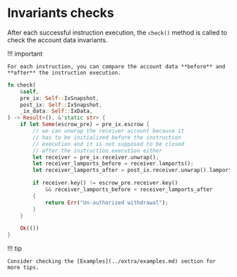 # Invariants checks

After each successful instruction execution, the `check()` method is called to check the account data invariants.

!!! important

    For each instruction, you can compare the account data **before** and **after** the instruction execution.

```rust
fn check(
    &self,
    pre_ix: Self::IxSnapshot,
    post_ix: Self::IxSnapshot,
    _ix_data: Self::IxData,
) -> Result<(), &'static str> {
    if let Some(escrow_pre) = pre_ix.escrow {
        // we can unwrap the receiver account because it
        // has to be initialized before the instruction
        // execution and it is not supposed to be closed
        // after the instruction execution either
        let receiver = pre_ix.receiver.unwrap();
        let receiver_lamports_before = receiver.lamports();
        let receiver_lamports_after = post_ix.receiver.unwrap().lamports();

        if receiver.key() != escrow_pre.receiver.key()
            && receiver_lamports_before < receiver_lamports_after
        {
            return Err("Un-authorized withdrawal");
        }
    }

    Ok(())
}
```


!!! tip

    Consider checking the [Examples](../extra/examples.md) section for more tips.
